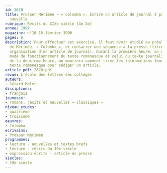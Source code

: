 ```yaml
---
id: 2620
title: Prosper Mérimée – « Colomba ». Écrire un article de journal à partir d’une
  nouvelle 
rubrique: Récits du XIXe siècle [4e-3e]
annee: 1997
magazine: n°10 15 février 1998
pages: 6
description: Pour effectuer cet exercice, il faut avoir étudié au préalable la nouvelle
  de Mérimée, « Colomba », et consacrer une séquence à la presse (titre, une, rubriques,
  organisation d’un article de journal). Durant la première heure, on rappellera le
  mode de fonctionnement du texte romanesque et celui du texte journalistique. Lors
  de la deuxième heure, on montrera comment tirer les informations fournies par le
  texte romanesque pour rédiger un article.
article_pdf: 2620.pdf
revue: L’école des lettres des collèges
auteurs:
- Gérard Malet
disciplines:
- français
jeunesse:
- romans, récits et nouvelles « classiques »
niveau_etudes:
- quatrième
- troisième
oeuvres:
- Colomba
ecrivains:
- Prosper Mérimée
programmes:
- lecture - nouvelles et textes brefs
- lecture - récits du 19e siècle
- expression écrite - article de presse
siecles:
- 19e siècle
---
```

